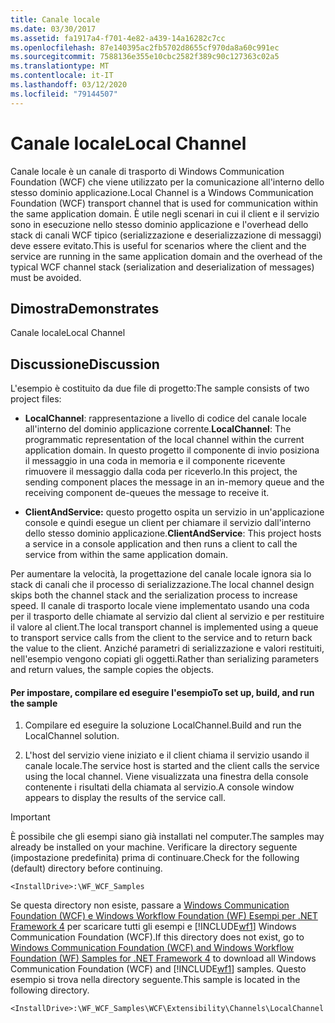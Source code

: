 ```yaml
---
title: Canale locale
ms.date: 03/30/2017
ms.assetid: fa1917a4-f701-4e82-a439-14a16282c7cc
ms.openlocfilehash: 87e140395ac2fb5702d8655cf970da8a60c991ec
ms.sourcegitcommit: 7588136e355e10cbc2582f389c90c127363c02a5
ms.translationtype: MT
ms.contentlocale: it-IT
ms.lasthandoff: 03/12/2020
ms.locfileid: "79144507"
---
```

# <a name="local-channel"></a><span data-ttu-id="0971d-102">Canale locale</span><span class="sxs-lookup"><span data-stu-id="0971d-102">Local Channel</span></span>
<span data-ttu-id="0971d-103">Canale locale è un canale di trasporto di Windows Communication Foundation (WCF) che viene utilizzato per la comunicazione all'interno dello stesso dominio applicazione.</span><span class="sxs-lookup"><span data-stu-id="0971d-103">Local Channel is a Windows Communication Foundation (WCF) transport channel that is used for communication within the same application domain.</span></span> <span data-ttu-id="0971d-104">È utile negli scenari in cui il client e il servizio sono in esecuzione nello stesso dominio applicazione e l'overhead dello stack di canali WCF tipico (serializzazione e deserializzazione di messaggi) deve essere evitato.</span><span class="sxs-lookup"><span data-stu-id="0971d-104">This is useful for scenarios where the client and the service are running in the same application domain and the overhead of the typical WCF channel stack (serialization and deserialization of messages) must be avoided.</span></span>  
  
## <a name="demonstrates"></a><span data-ttu-id="0971d-105">Dimostra</span><span class="sxs-lookup"><span data-stu-id="0971d-105">Demonstrates</span></span>  
 <span data-ttu-id="0971d-106">Canale locale</span><span class="sxs-lookup"><span data-stu-id="0971d-106">Local Channel</span></span>  
  
## <a name="discussion"></a><span data-ttu-id="0971d-107">Discussione</span><span class="sxs-lookup"><span data-stu-id="0971d-107">Discussion</span></span>  
 <span data-ttu-id="0971d-108">L'esempio è costituito da due file di progetto:</span><span class="sxs-lookup"><span data-stu-id="0971d-108">The sample consists of two project files:</span></span>  
  
- <span data-ttu-id="0971d-109">**LocalChannel**: rappresentazione a livello di codice del canale locale all'interno del dominio applicazione corrente.</span><span class="sxs-lookup"><span data-stu-id="0971d-109">**LocalChannel**: The programmatic representation of the local channel within the current application domain.</span></span> <span data-ttu-id="0971d-110">In questo progetto il componente di invio posiziona il messaggio in una coda in memoria e il componente ricevente rimuovere il messaggio dalla coda per riceverlo.</span><span class="sxs-lookup"><span data-stu-id="0971d-110">In this project, the sending component places the message in an in-memory queue and the receiving component de-queues the message to receive it.</span></span>  
  
- <span data-ttu-id="0971d-111">**ClientAndService:** questo progetto ospita un servizio in un'applicazione console e quindi esegue un client per chiamare il servizio dall'interno dello stesso dominio applicazione.</span><span class="sxs-lookup"><span data-stu-id="0971d-111">**ClientAndService**: This project hosts a service in a console application and then runs a client to call the service from within the same application domain.</span></span>  
  
 <span data-ttu-id="0971d-112">Per aumentare la velocità, la progettazione del canale locale ignora sia lo stack di canali che il processo di serializzazione.</span><span class="sxs-lookup"><span data-stu-id="0971d-112">The local channel design skips both the channel stack and the serialization process to increase speed.</span></span> <span data-ttu-id="0971d-113">Il canale di trasporto locale viene implementato usando una coda per il trasporto delle chiamate al servizio dal client al servizio e per restituire il valore al client.</span><span class="sxs-lookup"><span data-stu-id="0971d-113">The local transport channel is implemented using a queue to transport service calls from the client to the service and to return back the value to the client.</span></span> <span data-ttu-id="0971d-114">Anziché parametri di serializzazione e valori restituiti, nell'esempio vengono copiati gli oggetti.</span><span class="sxs-lookup"><span data-stu-id="0971d-114">Rather than serializing parameters and return values, the sample copies the objects.</span></span>  
  
#### <a name="to-set-up-build-and-run-the-sample"></a><span data-ttu-id="0971d-115">Per impostare, compilare ed eseguire l'esempio</span><span class="sxs-lookup"><span data-stu-id="0971d-115">To set up, build, and run the sample</span></span>  
  
1. <span data-ttu-id="0971d-116">Compilare ed eseguire la soluzione LocalChannel.</span><span class="sxs-lookup"><span data-stu-id="0971d-116">Build and run the LocalChannel solution.</span></span>  
  
2. <span data-ttu-id="0971d-117">L'host del servizio viene iniziato e il client chiama il servizio usando il canale locale.</span><span class="sxs-lookup"><span data-stu-id="0971d-117">The service host is started and the client calls the service using the local channel.</span></span> <span data-ttu-id="0971d-118">Viene visualizzata una finestra della console contenente i risultati della chiamata al servizio.</span><span class="sxs-lookup"><span data-stu-id="0971d-118">A console window appears to display the results of the service call.</span></span>  
  
> [!IMPORTANT]
> <span data-ttu-id="0971d-119">È possibile che gli esempi siano già installati nel computer.</span><span class="sxs-lookup"><span data-stu-id="0971d-119">The samples may already be installed on your machine.</span></span> <span data-ttu-id="0971d-120">Verificare la directory seguente (impostazione predefinita) prima di continuare.</span><span class="sxs-lookup"><span data-stu-id="0971d-120">Check for the following (default) directory before continuing.</span></span>  
>
> `<InstallDrive>:\WF_WCF_Samples`  
>
> <span data-ttu-id="0971d-121">Se questa directory non esiste, passare a [Windows Communication Foundation (WCF) e Windows Workflow Foundation (WF) Esempi per .NET Framework 4](https://www.microsoft.com/download/details.aspx?id=21459) per scaricare tutti gli esempi e [!INCLUDE[wf1](../../../../includes/wf1-md.md)] Windows Communication Foundation (WCF).</span><span class="sxs-lookup"><span data-stu-id="0971d-121">If this directory does not exist, go to [Windows Communication Foundation (WCF) and Windows Workflow Foundation (WF) Samples for .NET Framework 4](https://www.microsoft.com/download/details.aspx?id=21459) to download all Windows Communication Foundation (WCF) and [!INCLUDE[wf1](../../../../includes/wf1-md.md)] samples.</span></span> <span data-ttu-id="0971d-122">Questo esempio si trova nella directory seguente.</span><span class="sxs-lookup"><span data-stu-id="0971d-122">This sample is located in the following directory.</span></span>  
>
> `<InstallDrive>:\WF_WCF_Samples\WCF\Extensibility\Channels\LocalChannel`

